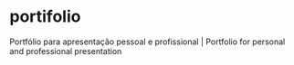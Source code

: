 # portifolio
 Portfólio para apresentação pessoal e profissional | Portfolio for personal and professional presentation
